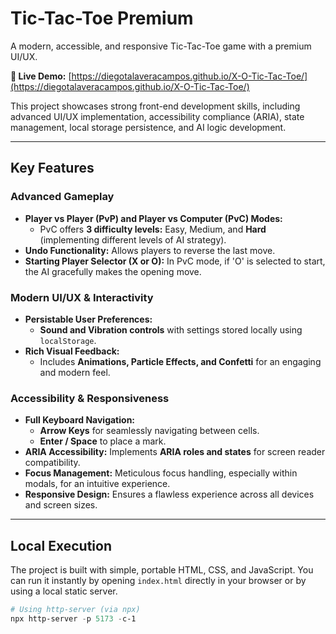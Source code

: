 # Tic-Tac-Toe Premium

A modern, accessible, and responsive Tic-Tac-Toe game with a premium UI/UX.

**🚀 Live Demo:** [https://diegotalaveracampos.github.io/X-O-Tic-Tac-Toe/](https://diegotalaveracampos.github.io/X-O-Tic-Tac-Toe/)

This project showcases strong front-end development skills, including advanced UI/UX implementation, accessibility compliance (ARIA), state management, local storage persistence, and AI logic development.

---

## Key Features

### Advanced Gameplay
- **Player vs Player (PvP) and Player vs Computer (PvC) Modes:**
    - PvC offers **3 difficulty levels:** Easy, Medium, and **Hard** (implementing different levels of AI strategy).
- **Undo Functionality:** Allows players to reverse the last move.
- **Starting Player Selector (X or O):** In PvC mode, if 'O' is selected to start, the AI gracefully makes the opening move.

### Modern UI/UX & Interactivity
- **Persistable User Preferences:**
    - **Sound and Vibration controls** with settings stored locally using `localStorage`.
- **Rich Visual Feedback:**
    - Includes **Animations, Particle Effects, and Confetti** for an engaging and modern feel.

### Accessibility & Responsiveness
- **Full Keyboard Navigation:**
    - **Arrow Keys** for seamlessly navigating between cells.
    - **Enter / Space** to place a mark.
- **ARIA Accessibility:** Implements **ARIA roles and states** for screen reader compatibility.
- **Focus Management:** Meticulous focus handling, especially within modals, for an intuitive experience.
- **Responsive Design:** Ensures a flawless experience across all devices and screen sizes.

---

## Local Execution

The project is built with simple, portable HTML, CSS, and JavaScript. You can run it instantly by opening `index.html` directly in your browser or by using a local static server.

```powershell
# Using http-server (via npx)
npx http-server -p 5173 -c-1
